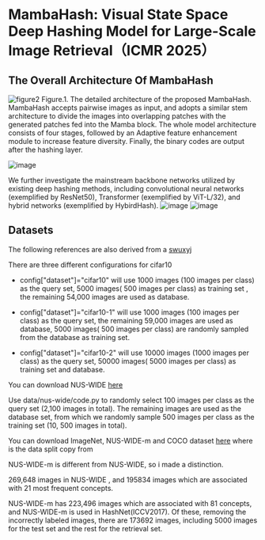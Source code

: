 # MambaHash: Visual State Space Deep Hashing Model for Large-Scale Image Retrieval（ICMR 2025）

## The Overall Architecture Of MambaHash
![figure2](https://github.com/user-attachments/assets/382d08d5-0618-4978-8a60-0f867a40039c)
Figure.1. The detailed architecture of the proposed MambaHash. MambaHash accepts pairwise images as input, and adopts a similar stem architecture to divide the images into overlapping patches with the generated patches fed into the Mamba block. The whole model architecture consists of four stages, followed by an Adaptive feature enhancement module to increase feature diversity. Finally, the binary codes are output after the hashing layer.

![image](https://github.com/user-attachments/assets/eaa07f7e-db3c-4f1f-a312-3eb5135d27f3)

We further investigate the mainstream backbone networks utilized by existing deep hashing methods, including convolutional neural networks (exemplified by ResNet50), Transformer (exemplified by ViT-L/32), and hybrid networks (exemplified by HybirdHash).
![image](https://github.com/user-attachments/assets/ed7c5a73-c76e-412b-91bc-6f18ecb09acc)
![image](https://github.com/user-attachments/assets/0d08e97b-f6b6-4da8-8a10-6d6cff5841a4)


## Datasets

The following references are also derived from a [swuxyj](https://github.com/swuxyj/DeepHash-pytorch)

There are three different configurations for cifar10

   * config["dataset"]="cifar10" will use 1000 images (100 images per class) as the query set, 5000 images( 500 images per class) as training set , the remaining 54,000 images are used as database.
    
   * config["dataset"]="cifar10-1" will use 1000 images (100 images per class) as the query set, the remaining 59,000 images are used as database, 5000 images( 500 images per class) are randomly sampled from the database as training set.
    
   * config["dataset"]="cifar10-2" will use 10000 images (1000 images per class) as the query set, 50000 images( 5000 images per class) as training set and database.

You can download NUS-WIDE [here](https://github.com/swuxyj/DeepHash-pytorch)

Use data/nus-wide/code.py to randomly select 100 images per class as the query set (2,100 images in total). The remaining images are used as the database set, from which we randomly sample 500 images per class as the training set (10, 500 images in total).

You can download ImageNet, NUS-WIDE-m and COCO dataset [here](https://github.com/swuxyj/DeepHash-pytorch) where is the data split copy from

NUS-WIDE-m is different from NUS-WIDE, so i made a distinction.

269,648 images in NUS-WIDE , and 195834 images which are associated with 21 most frequent concepts.

NUS-WIDE-m has 223,496 images which are associated with 81 concepts, and NUS-WIDE-m is used in HashNet(ICCV2017). Of these, removing the incorrectly labeled images, there are 173692 images, including 5000 images for the test set and the rest for the retrieval set.
